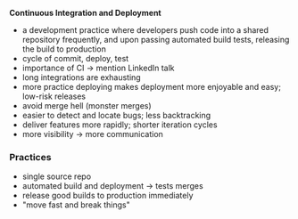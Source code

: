 **Continuous Integration and Deployment**

-  a development practice where developers push code into a shared repository frequently, and upon passing automated build tests, releasing the build to production
-  cycle of commit, deploy, test
-  importance of CI -> mention LinkedIn talk
  -  long integrations are exhausting
  -  more practice deploying makes deployment more enjoyable and easy; low-risk releases
  -  avoid merge hell (monster merges)
  -  easier to detect and locate bugs; less backtracking
  -  deliver features more rapidly; shorter iteration cycles
  -  more visibility -> more communication

### Practices
- single source repo
- automated build and deployment -> tests merges
- release good builds to production immediately
- "move fast and break things"